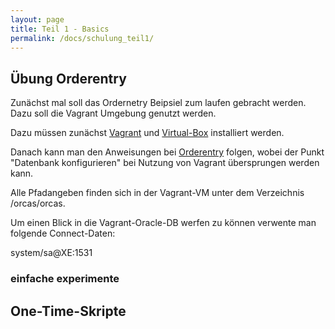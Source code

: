 ```yaml
---
layout: page
title: Teil 1 - Basics
permalink: /docs/schulung_teil1/
---
```


## Übung Orderentry

Zunächst mal soll das Ordernetry Beipsiel zum laufen gebracht werden. Dazu soll die Vagrant Umgebung genutzt werden.

Dazu müssen zunächst [Vagrant](https://www.vagrantup.com/) und [Virtual-Box](https://www.virtualbox.org/) installiert werden. 

Danach kann man den Anweisungen bei [Orderentry]({{site.baseurl}}/docs/examples/) folgen, wobei der Punkt "Datenbank konfigurieren" bei Nutzung von Vagrant übersprungen werden kann.

Alle Pfadangeben finden sich in der Vagrant-VM unter dem Verzeichnis /orcas/orcas.

Um einen Blick in die Vagrant-Oracle-DB werfen zu können verwente man folgende Connect-Daten:

system/sa@XE:1531

### einfache experimente

## One-Time-Skripte

